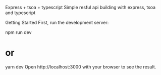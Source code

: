 Express + tsoa + typescript
Simple resful api building with express, tsoa and typescript

Getting Started
First, run the development server:

npm run dev
# or
yarn dev
Open http://localhost:3000 with your browser to see the result.